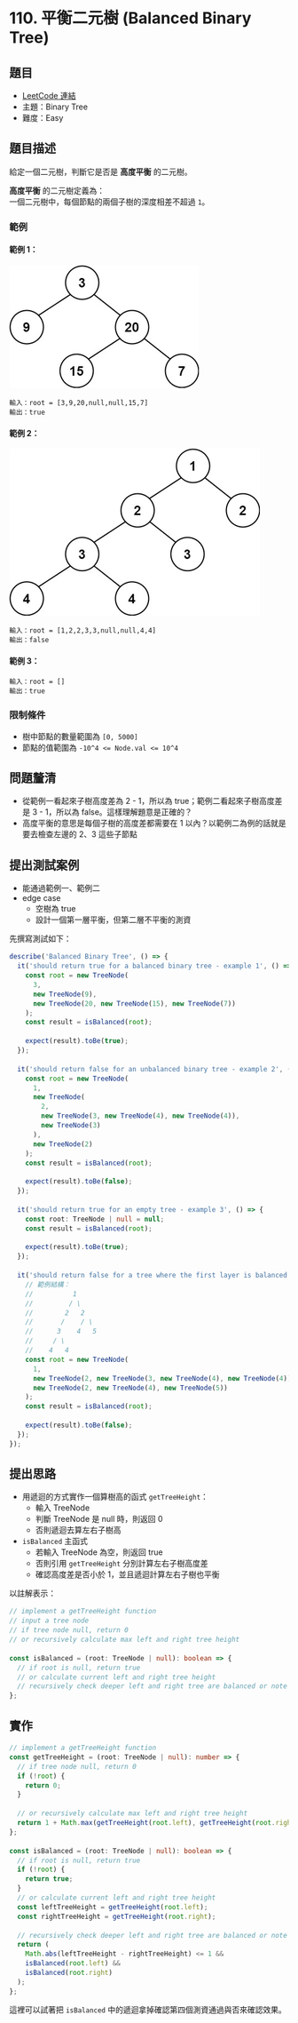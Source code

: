 # 110. 平衡二元樹 (Balanced Binary Tree)

## **題目**

- [LeetCode 連結](https://leetcode.com/problems/balanced-binary-tree)
- 主題：Binary Tree
- 難度：Easy

## 題目描述

給定一個二元樹，判斷它是否是 **高度平衡** 的二元樹。

**高度平衡** 的二元樹定義為：\
一個二元樹中，每個節點的兩個子樹的深度相差不超過 `1`。

### 範例

#### 範例 1：

![bbt-1.jpg](./bbt-1.jpg)

```
輸入：root = [3,9,20,null,null,15,7]
輸出：true
```

#### 範例 2：

![bbt-2.jpg](./bbt-2.jpg)

```
輸入：root = [1,2,2,3,3,null,null,4,4]
輸出：false
```

#### 範例 3：

```
輸入：root = []
輸出：true
```

### 限制條件

- 樹中節點的數量範圍為 `[0, 5000]`
- 節點的值範圍為 `-10^4 <= Node.val <= 10^4`

## 問題釐清

- 從範例一看起來子樹高度差為 2 - 1，所以為 true；範例二看起來子樹高度差是 3 - 1，所以為 false。這樣理解題意是正確的？
- 高度平衡的意思是每個子樹的高度差都需要在 1 以內？以範例二為例的話就是要去檢查左邊的 2、3 這些子節點

## **提出測試案例**

- 能通過範例一、範例二
- edge case
  - 空樹為 true
  - 設計一個第一層平衡，但第二層不平衡的測資

先撰寫測試如下：

```ts
describe('Balanced Binary Tree', () => {
  it('should return true for a balanced binary tree - example 1', () => {
    const root = new TreeNode(
      3,
      new TreeNode(9),
      new TreeNode(20, new TreeNode(15), new TreeNode(7))
    );
    const result = isBalanced(root);

    expect(result).toBe(true);
  });

  it('should return false for an unbalanced binary tree - example 2', () => {
    const root = new TreeNode(
      1,
      new TreeNode(
        2,
        new TreeNode(3, new TreeNode(4), new TreeNode(4)),
        new TreeNode(3)
      ),
      new TreeNode(2)
    );
    const result = isBalanced(root);

    expect(result).toBe(false);
  });

  it('should return true for an empty tree - example 3', () => {
    const root: TreeNode | null = null;
    const result = isBalanced(root);

    expect(result).toBe(true);
  });

  it('should return false for a tree where the first layer is balanced but the second layer is not', () => {
    // 範例結構：
    //          1
    //         / \
    //        2   2
    //       /    / \
    //      3    4   5
    //     / \
    //    4   4
    const root = new TreeNode(
      1,
      new TreeNode(2, new TreeNode(3, new TreeNode(4), new TreeNode(4))),
      new TreeNode(2, new TreeNode(4), new TreeNode(5))
    );
    const result = isBalanced(root);

    expect(result).toBe(false);
  });
});
```

## 提出思路

- 用遞迴的方式實作一個算樹高的函式 `getTreeHeight`：
  - 輸入 TreeNode
  - 判斷 TreeNode 是 null 時，則返回 0
  - 否則遞迴去算左右子樹高
- `isBalanced` 主函式
  - 若輸入 TreeNode 為空，則返回 true
  - 否則引用 `getTreeHeight` 分別計算左右子樹高度差
  - 確認高度差是否小於 1，並且遞迴計算左右子樹也平衡

以註解表示：

```ts
// implement a getTreeHeight function
// input a tree node
// if tree node null, return 0
// or recursively calculate max left and right tree height

const isBalanced = (root: TreeNode | null): boolean => {
  // if root is null, return true
  // or calculate current left and right tree height
  // recursively check deeper left and right tree are balanced or note
};
```

## 實作

```ts
// implement a getTreeHeight function
const getTreeHeight = (root: TreeNode | null): number => {
  // if tree node null, return 0
  if (!root) {
    return 0;
  }

  // or recursively calculate max left and right tree height
  return 1 + Math.max(getTreeHeight(root.left), getTreeHeight(root.right));
};

const isBalanced = (root: TreeNode | null): boolean => {
  // if root is null, return true
  if (!root) {
    return true;
  }
  // or calculate current left and right tree height
  const leftTreeHeight = getTreeHeight(root.left);
  const rightTreeHeight = getTreeHeight(root.right);

  // recursively check deeper left and right tree are balanced or note
  return (
    Math.abs(leftTreeHeight - rightTreeHeight) <= 1 &&
    isBalanced(root.left) &&
    isBalanced(root.right)
  );
};
```

這裡可以試著把 `isBalanced` 中的遞迴拿掉確認第四個測資通過與否來確認效果。
